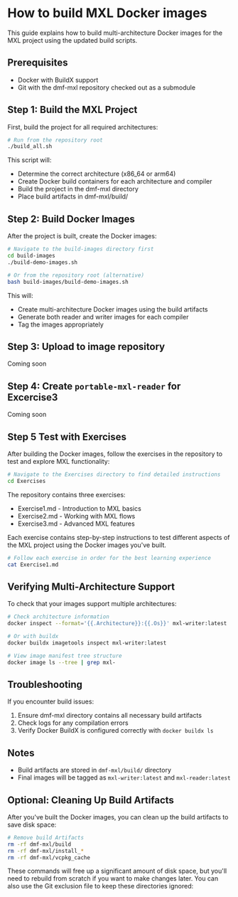 # How to build MXL Docker images

This guide explains how to build multi-architecture Docker images for the MXL project using the updated build scripts.

## Prerequisites

- Docker with BuildX support
- Git with the dmf-mxl repository checked out as a submodule

## Step 1: Build the MXL Project

First, build the project for all required architectures:

```bash
# Run from the repository root
./build_all.sh
```

This script will:

- Determine the correct architecture (x86_64 or arm64)
- Create Docker build containers for each architecture and compiler
- Build the project in the dmf-mxl directory
- Place build artifacts in dmf-mxl/build/

## Step 2: Build Docker Images

After the project is built, create the Docker images:

```bash
# Navigate to the build-images directory first
cd build-images
./build-demo-images.sh

# Or from the repository root (alternative)
bash build-images/build-demo-images.sh
```

This will:

- Create multi-architecture Docker images using the build artifacts
- Generate both reader and writer images for each compiler
- Tag the images appropriately

## Step 3: Upload to image repository

Coming soon

## Step 4: Create `portable-mxl-reader` for Excercise3

Coming soon

## Step 5 Test with Exercises

After building the Docker images, follow the exercises in the repository to test and explore MXL functionality:

```bash
# Navigate to the Exercises directory to find detailed instructions
cd Exercises
```

The repository contains three exercises:

- Exercise1.md - Introduction to MXL basics
- Exercise2.md - Working with MXL flows
- Exercise3.md - Advanced MXL features

Each exercise contains step-by-step instructions to test different aspects of the MXL project using the Docker images you've built.

```bash
# Follow each exercise in order for the best learning experience
cat Exercise1.md
```

## Verifying Multi-Architecture Support

To check that your images support multiple architectures:

```bash
# Check architecture information
docker inspect --format='{{.Architecture}}:{{.Os}}' mxl-writer:latest

# Or with buildx
docker buildx imagetools inspect mxl-writer:latest

# View image manifest tree structure
docker image ls --tree | grep mxl-
```

## Troubleshooting

If you encounter build issues:

1. Ensure dmf-mxl directory contains all necessary build artifacts
2. Check logs for any compilation errors
3. Verify Docker BuildX is configured correctly with `docker buildx ls`

## Notes

- Build artifacts are stored in `dmf-mxl/build/` directory
- Final images will be tagged as `mxl-writer:latest` and `mxl-reader:latest`

## Optional: Cleaning Up Build Artifacts

After you've built the Docker images, you can clean up the build artifacts to save disk space:

```bash
# Remove build Artifacts
rm -rf dmf-mxl/build
rm -rf dmf-mxl/install_*
rm -rf dmf-mxl/vcpkg_cache
```

These commands will free up a significant amount of disk space, but you'll need to rebuild from scratch if you want to make changes later. You can also use the Git exclusion file to keep these directories ignored:
